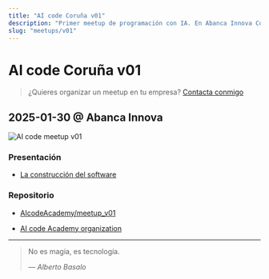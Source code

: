 ```yaml
---
title: "AI code Coruña v01"
description: "Primer meetup de programación con IA. En Abanca Innova Coruña"
slug: "meetups/v01"
---
```


# AI code Coruña v01

> ¿Quieres organizar un meetup en tu empresa? [Contacta conmigo](https://www.linkedin.com/in/albertobasalo/)

## 2025-01-30 @ Abanca Innova

![AI code meetup v01](/aicode_meetup_v01.png)

### Presentación

- [La construcción del software](https://gamma.app/docs/La-construccion-del-software-fq79dyls24kgni5)

### Repositorio

- [AIcodeAcademy/meetup_v01](https://github.com/AIcodeAcademy/meetup_v01)

- [AI code Academy organization](https://github.com/aicodeAcademy)

---

> No es magia, es tecnología.
>
> <cite>— Alberto Basalo</cite>
